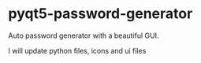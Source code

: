 # pyqt5-password-generator

Auto password generator with a beautiful GUI.

I will update python files, icons and ui files
